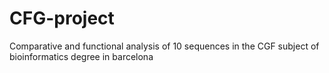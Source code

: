 # CFG-project
Comparative and functional analysis of 10 sequences in the CGF subject of bioinformatics degree in barcelona
